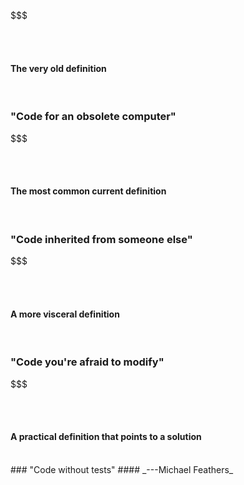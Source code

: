 <!--@exec sectitle("Prelude", "What is legacy code?")-->

$$$

<br/>
<br/>

#### The very old definition <!--@exec ifrag("semi-fade-out")-->

<br/>

### "Code for an obsolete computer" <!--@exec frag()-->

$$$

<br/>
<br/>

#### The most common current definition <!--@exec ifrag("semi-fade-out")-->

<br/>

### "Code inherited from someone else" <!--@exec frag()-->

$$$

<br/>
<br/>

#### A more visceral definition <!--@exec ifrag("semi-fade-out")-->

<br/>

### "Code you're afraid to modify" <!--@exec frag()-->

$$$

<br/>
<br/>

#### A practical definition that points to a solution <!--@exec ifrag("semi-fade-out")-->

<br/>

<div>
### "Code without tests"
#### _---Michael Feathers_
</div><!--@exec frag()-->
